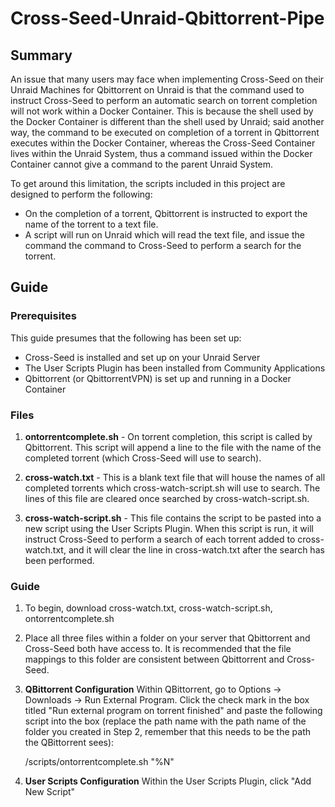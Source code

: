 # Cross-Seed-Unraid-Qbittorrent-Pipe

## Summary

An issue that many users may face when implementing Cross-Seed on their Unraid Machines for Qbittorrent on Unraid is that the command used to instruct Cross-Seed to perform an automatic search on torrent completion will not work within a Docker Container. This is because the shell used by the Docker Container is different than the shell used by Unraid; said another way, the command to be executed on completion of a torrent in Qbittorrent executes within the Docker Container, whereas the Cross-Seed Container lives within the Unraid System, thus a command issued within the Docker Container cannot give a command to the parent Unraid System.

To get around this limitation, the scripts included in this project are designed to perform the following:
- On the completion of a torrent, Qbittorrent is instructed to export the name of the torrent to a text file.
- A script will run on Unraid which will read the text file, and issue the command the command to Cross-Seed to perform a search for the torrent.

## Guide

### Prerequisites

This guide presumes that the following has been set up:

- Cross-Seed is installed and set up on your Unraid Server
- The User Scripts Plugin has been installed from Community Applications
- Qbittorrent (or QbittorrentVPN) is set up and running in a Docker Container

### Files

1. **ontorrentcomplete.sh** - On torrent completion, this script is called by Qbittorrent. This script will append a line to the file with the name of the completed torrent (which Cross-Seed will use to search).

2. **cross-watch.txt** - This is a blank text file that will house the names of all completed torrents which cross-watch-script.sh will use to search. The lines of this file are cleared once searched by cross-watch-script.sh.

3. **cross-watch-script.sh** - This file contains the script to be pasted into a new script using the User Scripts Plugin. When this script is run, it will instruct Cross-Seed to perform a search of each torrent added to cross-watch.txt, and it will clear the line in cross-watch.txt after the search has been performed.

### Guide

1. To begin, download cross-watch.txt, cross-watch-script.sh, ontorrentcomplete.sh
2. Place all three files within a folder on your server that Qbittorrent and Cross-Seed both have access to. It is recommended that the file mappings to this folder are consistent between Qbittorrent and Cross-Seed.
3. **QBittorrent Configuration** Within QBittorrent, go to Options -> Downloads -> Run External Program. Click the check mark in the box titled "Run external program on torrent finished" and paste the following script into the box (replace the path name with the path name of the folder you created in Step 2, remember that this needs to be the path the QBittorrent sees):

    /scripts/ontorrentcomplete.sh "%N"

4. **User Scripts Configuration** Within the User Scripts Plugin, click "Add New Script"
